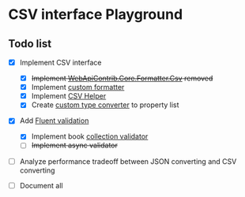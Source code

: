 # CSV interface Playground

## Todo list

- [x] Implement CSV interface
  - [x]  ~~Implement [WebApiContrib.Core.Formatter.Csv][WebApiContrib] removed~~
  - [x]  Implement [custom formatter][CustomFormater]  
  - [x]  Implement [CSV Helper][CsvHelper]
  - [x]  Create [custom type converter][CustomConverter] to property list
  
- [x] Add [Fluent validation][FluentValidation]
  - [x]  Implement book [collection validator][CollectionValidator]
  - [ ]  ~~Implement async validator~~

- [ ] Analyze performance tradeoff between JSON converting and CSV converting

- [ ] Document all


[WebApiContrib]:https://github.com/WebApiContrib/WebAPIContrib.Core/tree/master/src/WebApiContrib.Core.Formatter.Csv
[CustomFormater]: https://docs.microsoft.com/en-us/aspnet/core/web-api/advanced/custom-formatters?view=aspnetcore-5.0

[CsvHelper]:https://joshclose.github.io/CsvHelper/
[CustomConverter]:https://joshclose.github.io/CsvHelper/examples/configuration/class-maps/type-conversion
[FluentValidation]:https://docs.fluentvalidation.net/en/latest/index.html
[CollectionValidator]:https://docs.fluentvalidation.net/en/latest/collections.html